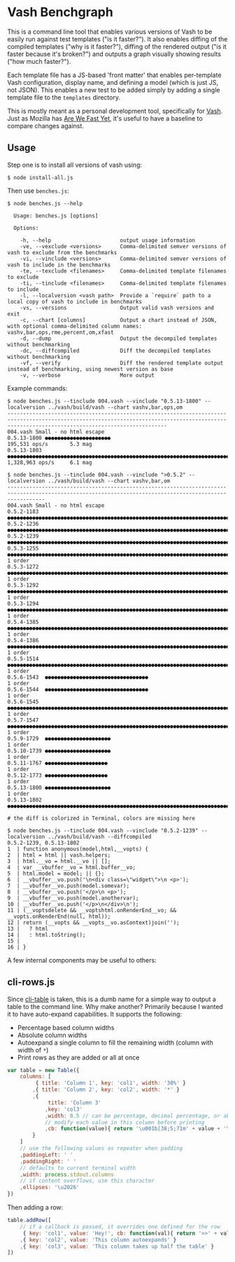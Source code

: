 Vash Benchgraph
===============

This is a command line tool that enables various versions of Vash to be easily run against test templates ("is it faster?"). It also enables diffing of the compiled templates ("why is it faster?"), diffing of the rendered output ("is it faster because it's broken?") and outputs a graph visually showing results ("how much faster?").

Each template file has a JS-based 'front matter' that enables per-template Vash configuration, display name, and defining a model (which is just JS, not JSON). This enables a new test to be added simply by adding a single template file to the `templates` directory.

This is mostly meant as a personal development tool, specifically for [Vash](https://github.com/kirbysayshi/vash). Just as Mozilla has [Are We Fast Yet](http://arewefastyet.com/), it's useful to have a baseline to compare changes against.

Usage
-----

Step one is to install all versions of vash using:

	$ node install-all.js

Then use `benches.js`:

````
$ node benches.js --help

  Usage: benches.js [options]

  Options:

    -h, --help                      output usage information
    -ve, --vexclude <versions>      Comma-delimited semver versions of vash to exclude from the benchmarks
    -vi, --vinclude <versions>      Comma-delimited semver versions of vash to include in the benchmarks
    -te, --texclude <filenames>     Comma-delimited template filenames to exclude
    -ti, --tinclude <filenames>     Comma-delimited template filenames to include
    -l, --localversion <vash path>  Provide a `require` path to a local copy of vash to include in benchmarks
    -vs, --versions                 Output valid vash versions and exit
    -c, --chart [columns]           Output a chart instead of JSON, with optional comma-delimited column names: vashv,bar,ops,rme,percent,om,xfast
    -d, --dump                      Output the decompiled templates without benchmarking
    -dc, --diffcompiled             Diff the decompiled templates without benchmarking
    -vf, --verify                   Diff the rendered template output instead of benchmarking, using newest version as base
    -v, --verbose                   More output
````

Example commands:

````
$ node benches.js --tinclude 004.vash --vinclude "0.5.13-1800" --localversion ../vash/build/vash --chart vashv,bar,ops,om
-----------------------------------------------------------------------------------------------------------------------------------------------------------------------------------------------
004.vash Small - no html escape
0.5.13-1800 ●●●●●●●●●●●●●●●●●●●●●                                                                                                                               195,531 ops/s       5.3 mag
0.5.13-1803 ●●●●●●●●●●●●●●●●●●●●●●●●●●●●●●●●●●●●●●●●●●●●●●●●●●●●●●●●●●●●●●●●●●●●●●●●●●●●●●●●●●●●●●●●●●●●●●●●●●●●●●●●●●●●●●●●●●●●●●●●●●●●●●●●●●●●●●●●●●●●●●●●●●● 1,328,963 ops/s     6.1 mag
````

````
$ node benches.js --tinclude 004.vash --vinclude ">0.5.2" --localversion ../vash/build/vash --chart vashv,bar,om
--------------------------------------------------------------------------------------------------------------------------------------------------------
004.vash Small - no html escape
0.5.2-1183  ●●●●●●●●●●●●●●●●●●●●●●●●●●●●●●●●●●●●●●●●●●●●●●●●●●●●●●●●●●●●●●●●●●●●●●●●●●●●●●●●●●●●●●●●●●●●●●●●●●●●●●●●●●●●●●●●●●●●●●                      
0.5.2-1236  ●●●●●●●●●●●●●●●●●●●●●●●●●●●●●●●●●●●●●●●●●●●●●●●●●●●●●●●●●●●●●●●●●●●●●●●●●●●●●●●●●●●●●●●●●●●●●●●●●●●●●●●●●●●●●●●●●●●●●                       
0.5.2-1239  ●●●●●●●●●●●●●●●●●●●●●●●●●●●●●●●●●●●●●●●●●●●●●●●●●●●●●●●●●●●●●●●●●●●●●●●●●●●●●●●●●●●●●●●●●●●●●●●●●●●●●●●●●●●●●●●●●●●●                        
0.5.3-1255  ●●●●●●●●●●●●●●●●●●●●●●●●●●●●●●●●●●●●●●●●●●●●●●●●●●●●●●●●●●●●●●●●●●●●●●●●●●●●●●●●●●●●●●●●●●●●●●●●●●●●●●                             1 order  
0.5.3-1272  ●●●●●●●●●●●●●●●●●●●●●●●●●●●●●●●●●●●●●●●●●●●●●●●●●●●●●●●●●●●●●●●●●●●●●●●●●●●●●●●●●●●●●●●●●●●●●●●●●●●●                               1 order  
0.5.3-1292  ●●●●●●●●●●●●●●●●●●●●●●●●●●●●●●●●●●●●●●●●●●●●●●●●●●●●●●●●●●●●●●●●●●●●●●●●●●●●●●●●●●●●●●●●●●●●●●●●●                                  1 order  
0.5.3-1294  ●●●●●●●●●●●●●●●●●●●●●●●●●●●●●●●●●●●●●●●●●●●●●●●●●●●●●●●●●●●●●●●●●●●●●●●●●●●●●●●●●●●●●●●●●●●●●●●●●●●●●●●                            1 order  
0.5.4-1385  ●●●●●●●●●●●●●●●●●●●●●●●●●●●●●●●●●●●●●●●●●●●●●●●●●●●●●●●●●●●●●●●●●●●●●●●●●●●●●●●●●●●●●●●●●●●●●●●●●●●●●●●●●●●                        1 order  
0.5.4-1386  ●●●●●●●●●●●●●●●●●●●●●●●●●●●●●●●●●●●●●●●●●●●●●●●●●●●●●●●●●●●●●●●●●●●●●●●●●●●●●●●●●●●●●●●●●●●●●●●●●●●●●●●●●●                         1 order  
0.5.5-1514  ●●●●●●●●●●●●●●●●●●●●●●●●●●●●●●●●●●●●●●●●●●●●●●●●●●●●●●●●●●●●●●●●●●●●●●●●●●●●●●●●●●●●●●●●●●●●●●                                     1 order  
0.5.6-1543  ●●●●●●●●●●●●●●●●●●●●●●●●●●●●●●●●●                                                                                                  1 order  
0.5.6-1544  ●●●●●●●●●●●●●●●●●●●●●●●●●●●●●●●●●                                                                                                  1 order  
0.5.6-1545  ●●●●●●●●●●●●●●●●●●●●●●●●●●●●●●●●●●●●●●●●●●●●●●●●●●●●●●●●●●●●●●●●●●●●●●●●●●●●●●●●●●                                                 1 order  
0.5.7-1547  ●●●●●●●●●●●●●●●●●●●●●●●●●●●●●●●●●●●●●●●●●●●●●●●●●●●●●●●●●●●●●●●●●●●●●●●●●●●●●●●●●●●●●●●                                            1 order  
0.5.9-1729  ●●●●●●●●●●●●●●●●●●●●●                                                                                                              1 order  
0.5.10-1739 ●●●●●●●●●●●●●●●●●●●●●                                                                                                              1 order  
0.5.11-1767 ●●●●●●●●●●●●●●●●●●●●                                                                                                               1 order  
0.5.12-1773 ●●●●●●●●●●●●●●●●●●●●                                                                                                               1 order  
0.5.13-1800 ●●●●●●●●●●●●●●●●●●●●●                                                                                                              1 order  
0.5.13-1802 ●●●●●●●●●●●●●●●●●●●●●●●●●●●●●●●●●●●●●●●●●●●●●●●●●●●●●●●●●●●●●●●●●●●●●●●●●●●●●●●●●●●●●●●●●●●●●●●●●●●●●●●●●●●●●●●●●●●●●●●●●●●●●●●●●●  
````

````
# the diff is colorized in Terminal, colors are missing here

$ node benches.js --tinclude 004.vash --vinclude "0.5.2-1239" --localversion ../vash/build/vash --diffcompiled
0.5.2-1239, 0.5.13-1802
1  | function anonymous(model,html,__vopts) {
2  | html = html || vash.helpers; 
3  | html.__vo = html.__vo || []; 
4  | var __vbuffer__vo = html.buffer__vo; 
5  | html.model = model; || {}; 
6  | __vbuffer__vo.push('\n<div class=\"widget\">\n	<p>'); 
7  | __vbuffer__vo.push(model.somevar); 
8  | __vbuffer__vo.push('</p>\n	<p>'); 
9  | __vbuffer__vo.push(model.anothervar); 
10 | __vbuffer__vo.push('</p>\n</div>\n'); 
11 | (__voptsdelete && __voptshtml.onRenderEnd__vo; && __vopts.onRenderEnd(null, html)); 
12 | return (__vopts && __vopts__vo.asContext)join(''); 
13 |   ? html 
14 |   : html.toString(); 
15 | 
16 | }
````

A few internal components may be useful to others:

cli-rows.js
-----------

Since [cli-table](https://github.com/LearnBoost/cli-table) is taken, this is a dumb name for a simple way to output a table to the command line. Why make another? Primarily because I wanted it to have auto-expand capabilities. It supports the following:

* Percentage based column widths
* Absolute column widths
* Autoexpand a single column to fill the remaining width (column with width of `*`)
* Print rows as they are added or all at once

````js
var table = new Table({
	columns: [
		 { title: 'Column 1', key: 'col1', width: '30%' }
		,{ title: 'Column 2', key: 'col2', width: '*' }
		,{
			 title: 'Column 3'
			,key: 'col3'
			,width: 0.5 // can be percentage, decimal percentage, or absolute column count
			// modify each value in this column before printing
			,cb: function(value){ return '\u001b[38;5;71m' + value + '\u001b[39m' }
		}
	]
	// use the following values as repeater when padding
	,paddingLeft: ' '
	,paddingRight: ' '
	// defaults to current terminal width
	,width: process.stdout.columns
	// if content overflows, use this character
	,ellipses: '\u2026'
})
````

Then adding a row:

````js
table.addRow([
	// if a callback is passed, it overrides one defined for the row
	 { key: 'col1', value: 'Hey!', cb: function(val){ return '>>' + val + '<<' } }
	,{ key: 'col2', value: 'This column autoexpands' }
	,{ key: 'col3', value: 'This column takes up half the table' }
])
````

